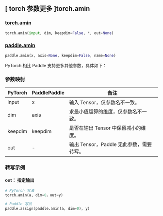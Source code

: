 ## [ torch 参数更多 ]torch.amin

### [torch.amin](https://pytorch.org/docs/stable/generated/torch.amin.html)

```python
torch.amin(input, dim, keepdim=False, *, out=None)
```

### [paddle.amin](https://www.paddlepaddle.org.cn/documentation/docs/zh/develop/api/paddle/amin_cn.html#amin)

```python
paddle.amin(x, axis=None, keepdim=False, name=None)
```

PyTorch 相比 Paddle 支持更多其他参数，具体如下：

### 参数映射

| PyTorch | PaddlePaddle | 备注 |
| ------- | ------------ | -- |
| input   | x            | 输入 Tensor，仅参数名不一致。 |
| dim     | axis         | 求最小值运算的维度，仅参数名不一致。 |
| keepdim | keepdim      | 是否在输出 Tensor 中保留减小的维度。 |
| out     | -            | 输出 Tensor，Paddle 无此参数，需要转写。 |

### 转写示例

#### out： 指定输出

```python
# PyTorch 写法
torch.amin(a, dim=0，out=y)

# Paddle 写法
paddle.assign(paddle.amin(a, dim=0), y)
```
